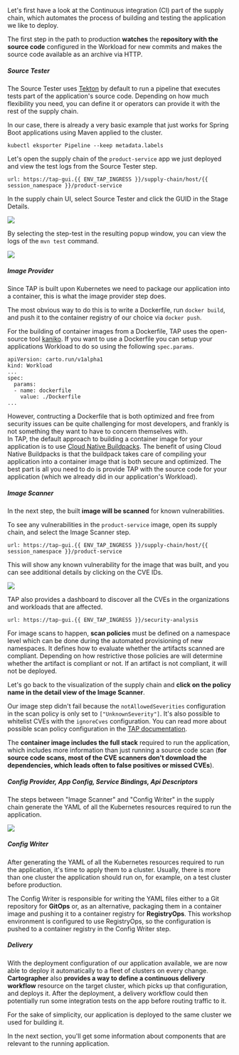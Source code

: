 Let's first have a look at the Continuous integration (CI) part of the supply chain, which automates the process of building and testing the application we like to deploy.

The first step in the path to production **watches** the **repository with the source code** configured in the Workload for new commits and makes the source code available as an archive via HTTP. 

##### Source Tester
 
The Source Tester uses [Tekton](https://tekton.dev) by default to run a pipeline that executes tests part of the application's source code. Depending on how much flexibility you need, you can define it or operators can provide it with the rest of the supply chain.

In our case, there is already a very basic example that just works for Spring Boot applications using Maven applied to the cluster.
```execute
kubectl eksporter Pipeline --keep metadata.labels
```
Let's open the supply chain of the `product-service` app we just deployed and view the test logs from the Source Tester step.

```dashboard:open-url
url: https://tap-gui.{{ ENV_TAP_INGRESS }}/supply-chain/host/{{ session_namespace }}/product-service
```

In the supply chain UI, select Source Tester and click the GUID in the Stage Details.

![](../images/source-tester-pipeline.png)

By selecting the step-test in the resulting popup window, you can view the logs of the `mvn test` command.

![](../images/select-test-step.png)


##### Image Provider

Since TAP is built upon Kubernetes we need to package our application into a container, this is what the image provider step does.

The most obvious way to do this is to write a Dockerfile, run `docker build`, and push it to the container registry of our choice via `docker push`.

For the building of container images from a Dockerfile, TAP uses the open-source tool [kaniko](https://github.com/GoogleContainerTools/kaniko).
If you want to use a Dockerfile you can setup your applications Workload to do so using the following `spec.params`. 
```
apiVersion: carto.run/v1alpha1
kind: Workload
...
spec:
  params:
  - name: dockerfile
    value: ./Dockerfile
...
```

However, contructing a Dockerfile that is both optimized and free from security issues can be quite challenging for most developers, and frankly is not something they want to have to concern themselves with.  
In TAP, the default approach to building a container image for your application is to use [Cloud Native Buildpacks](https://buildpacks.io/). The benefit of using Cloud Native Buildpacks is that the buildpack takes care of compiling your application into a container image that is both secure and optimized.  The best part is all you need to do is provide TAP with the source code for your application (which we already did in our application's Workload).


##### Image Scanner

In the next step, the built **image will be scanned** for known vulnerabilities.

To see any vulnerabilities in the `product-service` image, open its supply chain, and select the Image Scanner step.
```dashboard:open-url
url: https://tap-gui.{{ ENV_TAP_INGRESS }}/supply-chain/host/{{ session_namespace }}/product-service
```
This will show any known vulnerability for the image that was built, and you can see additional details by clicking on the CVE IDs.

![](../images/image-scanner.png)


TAP also provides a dashboard to discover all the CVEs in the organizations and workloads that are affected.
```dashboard:open-url
url: https://tap-gui.{{ ENV_TAP_INGRESS }}/security-analysis
```

For image scans to happen, **scan policies** must be defined on a namespace level which can be done during the automated provisioning of new namespaces. It defines how to evaluate whether the artifacts scanned are compliant.  Depending on how restrictive those policies are will determine whether the artifact is compliant or not.  If an artifact is not compliant, it will not be deployed.

Let's go back to the visualization of the supply chain and **click on the policy name in the detail view of the Image Scanner**.

Our image step didn't fail because the `notAllowedSeverities` configuration in the scan policy is only set to `["UnknownSeverity"]`. It's also possible to whitelist CVEs with the `ignoreCves` configuration.  You can read more about possible scan policy configuration in the [TAP documentation](https://docs.vmware.com/en/VMware-Tanzu-Application-Platform/1.6/tap/scst-scan-policies.html).

The **container image includes the full stack** required to run the application, which includes more information than just running a source code scan (**for source code scans, most of the CVE scanners don't download the dependencies, which leads often to false positives or missed CVEs**).


##### Config Provider, App Config, Service Bindings, Api Descriptors 

The steps between "Image Scanner" and "Config Writer" in the supply chain generate the YAML of all the Kubernetes resources required to run the application.

![](../images/image-scanner-config-writier.png)

##### Config Writer 
After generating the YAML of all the Kubernetes resources required to run the application, it's time to apply them to a cluster. Usually, there is more than one cluster the application should run on, for example, on a test cluster before production.

The Config Writer is responsible for writing the YAML files either to a Git repository for **GitOps** or, as an alternative, packaging them in a container image and pushing it to a container registry for **RegistryOps**.  This workshop environment is configured to use RegistryOps, so the configuration is pushed to a container registry in the Config Writer step.

##### Delivery
With the deployment configuration of our application available, we are now able to deploy it automatically to a fleet of clusters on every change. 
**Cartographer** also **provides a way to define a continuous delivery workflow** resource on the target cluster, which picks up that configuration, and deploys it.  After the deployment, a delivery workflow could then potentially run some integration tests on the app before routing traffic to it.

For the sake of simplicity, our application is deployed to the same cluster we used for building it. 

In the next section, you'll get some information about components that are relevant to the running application.
